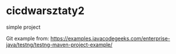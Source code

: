 # cicdwarsztaty2
simple project

Git example from:
https://examples.javacodegeeks.com/enterprise-java/testng/testng-maven-project-example/
